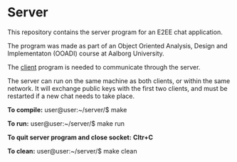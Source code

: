 # Server

This repository contains the server program for an E2EE chat application.

The program was made as part of an Object Oriented Analysis, Design and Implementaton (OOADI) course at Aalborg University.

The [client](https://gitlab.com/20gr552/ooadi/client) program is needed to communicate through the server.
 
The server can run on the same machine as both clients, or within the same network. It will exchange public keys with the first two clients, and must be restarted if a new chat needs to take place. 

**To compile:**
user@user:~/server/$ make

**To run:**
user@user:~/server/$ make run

**To quit server program and close socket:**
**Cltr+C**

**To clean:**
user@user:~/server/$ make clean


